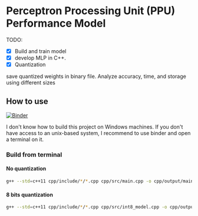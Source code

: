 # Perceptron Processing Unit (PPU) Performance Model

TODO:
- [X] Build and train model
- [x] develop MLP in C++.
- [x] Quantization

save quantized weights in binary file.
Analyze accuracy, time, and storage using different sizes

## How to use

[![Binder](https://mybinder.org/badge_logo.svg)](https://mybinder.org/v2/gh/L4rralde/ppu_perf_model/HEAD?labpath=main.ipynb)

I don't know how to build this project on Windows machines. If you don't have access to an unix-based system, I recommend to use binder and open
a terminal on it.

### Build from terminal

#### No quantization

```sh
g++ --std=c++11 cpp/include/*/*.cpp cpp/src/main.cpp -o cpp/output/main.o
```

#### 8 bits quantization

```sh
g++ --std=c++11 cpp/include/*/*.cpp cpp/src/int8_model.cpp -o cpp/output/int8_model.o
```